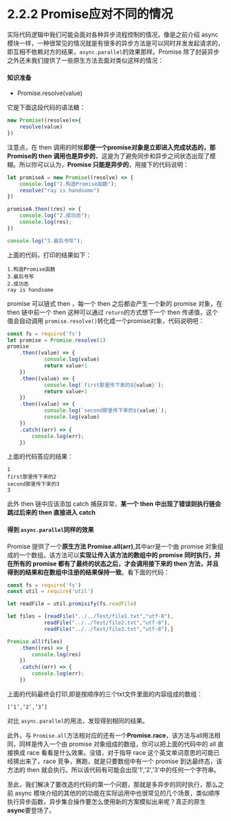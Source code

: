 # 2.2.2 Promise应对不同的情况

实际代码逻辑中我们可能会面对各种异步流程控制的情况，像是之前介绍 async 模块一样，一种很常见的情况就是有很多的异步方法是可以同时并发发起请求的，即互相不依赖对方的结果，`async.parallel`的效果那样。Promise 除了封装异步之外还未我们提供了一些原生方法去面对类似这样的情况：

#### 知识准备

* Promise.resolve(value)

它是下面这段代码的语法糖：

```js
new Promise((resolve)=>{
    resolve(value)
})
```
注意点，在 then 调用的时候**即便一个promise对象是立即进入完成状态的，那Promise的 then 调用也是异步的**，这是为了避免同步和异步之间状态出现了模糊。所以你可以认为，**Promise 只能是异步的**，用接下的代码说明：

```js
let promiseA = new Promise((resolve) => {
    console.log("1.构造Promise函数");
    resolve("ray is handsome")
})

promiseA.then((res) => {
    console.log("2.成功态");
    console.log(res);
})

console.log("3.最后书写");
```

上面的代码，打印的结果如下：

```
1.构造Promise函数
3.最后书写
2.成功态
ray is handsome
```

promise 可以链式 then ，每一个 then 之后都会产生一个新的 promise 对象，在 then 链中前一个 then 这种可以通过 `return`的方式想下一个 then 传递值，这个值会自动调用 `promise.resolve()`转化成一个promise对象，代码说明吧：

```js
const fs = require('fs')
let promise = Promise.resolve(1)
promise
    .then((value) => {
            console.log(value)
            return value+1
    })
    .then((value) => {
            console.log(`first那里传下来的${value}`);
            return value+1
    })
    .then((value) => {
            console.log(`second那里传下来的${value}`);
            console.log(value)
    })
    .catch((err) => {
        console.log(err);
    })
```

上面的代码答应的结果：

```
1
first那里传下来的2
second那里传下来的3
3
```

此外 then 链中应该添加 catch 捕获异常，**某一个 then 中出现了错误则执行链会跳过后来的 then 直接进入 catch** 

#### 得到 `async.parallel`同样的效果

Promise 提供了一个**原生方法 Promise.all(arr)**,其中arr是一个由 promise 对象组成的一个数组。该方法可以**实现让传入该方法的数组中的 promise 同时执行，并在所有的 promise 都有了最终的状态之后，才会调用接下来的 then 方法，并且得到的结果和在数组中注册的结果保持一致**。看下面的代码：

```js
const fs = require('fs')
const util = require('util')

let readFile = util.promisify(fs.readFile)

let files = [readFile("../../Test/file1.txt","utf-8"),
            readFile("../../Test/file2.txt","utf-8"),
            readFile("../../Test/file3.txt","utf-8"),]

Promise.all(files)
    .then((res) => {
        console.log(res)
    })
    .catch((err) => {
        console.log(err);
    })
```

上面的代码最终会打印,即是按顺序的三个txt文件里面的内容组成的数组：

```
[‘1’,‘2’,‘3’]
```

对比 `async.parallel`的用法，发现得到相同的结果。

此外，与 `Promise.all`方法相对应的还有一个**Promise.race**，该方法与all用法相同，同样是传入一个由 promise 对象组成的数组，你可以把上面的代码中的 all 直接换成 race 看看是什么效果。没错，对于指导 race 这个英文单词意思的可能已经猜出来了，race 竞争，赛跑，就是只要数组中有一个 promise 到达最终态，该方法的 then 就会执行。所以该代码有可能会出现'1','2','3'中的任何一个字符串。

至此，我们解决了要改造的代码的第一个问题，那就是多异步的同时执行，那么之前 async 模块介绍的其他的的功能在实际运用中也很常见的几个场景，类似顺序执行异步函数，异步集合操作要怎么使用新的方案模拟出来呢？真正的原生 **async**要登场了。